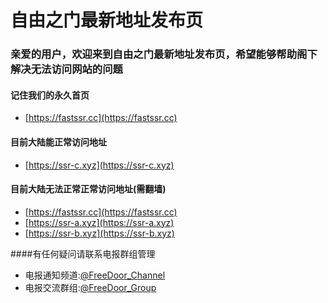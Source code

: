 # 自由之门最新地址发布页

### 亲爱的用户，欢迎来到自由之门最新地址发布页，希望能够帮助阁下解决无法访问网站的问题

#### 记住我们的永久首页
* [https://fastssr.cc](https://fastssr.cc)

#### 目前大陆能正常访问地址


* [https://ssr-c.xyz](https://ssr-c.xyz)

#### 目前大陆无法正常正常访问地址(需翻墙)
* [https://fastssr.cc](https://fastssr.cc)
* [https://ssr-a.xyz](https://ssr-a.xyz)
* [https://ssr-b.xyz](https://ssr-b.xyz)

####有任何疑问请联系电报群组管理
* 电报通知频道:[@FreeDoor_Channel](https://t.me/FreeDoor_Channel)
* 电报交流群组:[@FreeDoor_Group](https://t.me/FreeDoor_Group)
